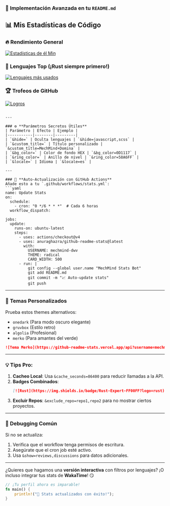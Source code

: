 ### 🚀 **Implementación Avanzada en tu `README.md`**

## 📊 **Mis Estadísticas de Código**

### 🔥 **Rendimiento General**
[![Estadísticas de él Min](https://github-readme-stats.vercel.app/api?username=mechmind-dwv&show_icons=true&theme=radical&hide_border=true&include_all_commits=true&count_private=true&custom_title=Stats+de+MechMind&title_color=FF00FF&icon_color=58A6FF&bg_color=0D1117)](https://github.com/mechmind-dwv)

### 🦀 **Lenguajes Top** (¡Rust siempre primero!)
[![Lenguajes más usados](https://github-readme-stats.vercel.app/api/top-langs/?username=mechmind-dwv&layout=compact&theme=dark&hide_border=true&langs_count=6&hide=html,css&card_width=450)](https://github.com/mechmind-dwv)

### 🏆 **Trofeos de GitHub**
[![Logros](https://github-profile-trophy.vercel.app/?username=mechmind-dwv&theme=onedark&margin-w=15&no-frame=true&rank=SSS,SS,S,AAA,AA,A,B)](https://github.com/mechmind-dwv)
```

---

### ⚙️ **Parámetros Secretos Útiles**
| Parámetro | Efecto | Ejemplo |
|-----------|--------|---------|
| `&hide=` | Oculta lenguajes | `&hide=javascript,scss` |
| `&custom_title=` | Título personalizado | `&custom_title=MechMind+Domina` |
| `&bg_color=` | Color de fondo HEX | `&bg_color=0D1117` |
| `&ring_color=` | Anillo de nivel | `&ring_color=58A6FF` |
| `&locale=` | Idioma | `&locale=es` |

---

### 🔄 **Auto-Actualización con GitHub Actions**
Añade esto a tu `.github/workflows/stats.yml`:
```yaml
name: Update Stats
on:
  schedule:
    - cron: "0 */6 * * *"  # Cada 6 horas
  workflow_dispatch:

jobs:
  update:
    runs-on: ubuntu-latest
    steps:
      - uses: actions/checkout@v4
      - uses: anuraghazra/github-readme-stats@latest
        with:
          USERNAME: mechmind-dwv
          THEME: radical
          CARD_WIDTH: 500
      - run: |
          git config --global user.name "MechMind Stats Bot"
          git add README.md
          git commit -m "📈 Auto-update stats"
          git push
```

---

### 🎨 **Temas Personalizados**
Prueba estos themes alternativos:
- `onedark` (Para modo oscuro elegante)
- `gruvbox` (Estilo retro)
- `algolia` (Profesional)
- `merko` (Para amantes del verde)

```markdown
![Tema Merko](https://github-readme-stats.vercel.app/api?username=mechmind-dwv&theme=merko)
```

---

### 💡 **Tips Pro**:
1. **Cacheo Local**:
   Usa `&cache_seconds=86400` para reducir llamadas a la API.
2. **Badges Combinados**:
   ```markdown
   [![Rust](https://img.shields.io/badge/Rust-Expert-FF00FF?logo=rust)](https://github.com/mechmind-dwv)
   ```
3. **Excluir Repos**:
   `&exclude_repo=repo1,repo2` para no mostrar ciertos proyectos.

---

### 🐞 **Debugging Común**
Si no se actualiza:
1. Verifica que el workflow tenga permisos de escritura.
2. Asegúrate que el cron job esté activo.
3. Usa `&show=reviews,discussions` para datos adicionales.

---

¿Quieres que hagamos una **versión interactiva** con filtros por lenguajes? ¡O incluso integrar tus stats de **WakaTime**! 😏

```rust
// ¡Tu perfil ahora es imparable!
fn main() {
    println!("🌟 Stats actualizados con éxito!");
}

